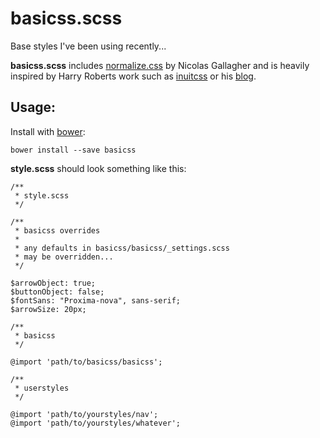 # basicss.scss

Base styles I've been using recently...

**basicss.scss** includes [normalize.css](http://github.com/necolas/normalize.css) by Nicolas Gallagher and is heavily inspired by Harry Roberts work such as [inuitcss](http://inuitcss.com/) or his [blog](http://csswizardry.com).

## Usage:

Install with [bower](http://bower.io):

`bower install --save basicss`

**style.scss** should look something like this:

    /**
     * style.scss
     */

    /**
     * basicss overrides
     * 
     * any defaults in basicss/basicss/_settings.scss
     * may be overridden...
     */

    $arrowObject: true;
    $buttonObject: false;
    $fontSans: "Proxima-nova", sans-serif;
    $arrowSize: 20px;

    /**
     * basicss
     */

    @import 'path/to/basicss/basicss';

    /**
     * userstyles
     */

    @import 'path/to/yourstyles/nav';
    @import 'path/to/yourstyles/whatever';

